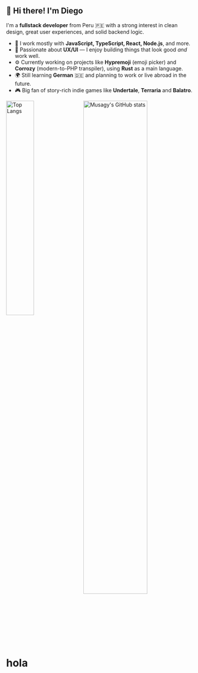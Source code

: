## 👋 Hi there! I'm Diego

I'm a **fullstack developer** from Peru 🇵🇪 with a strong interest in clean design, great user experiences, and solid backend logic.

- 🧠 I work mostly with **JavaScript, TypeScript, React, Node.js**, and more.
- 🎨 Passionate about **UX/UI** — I enjoy building things that look good *and* work well.
- ⚙️ Currently working on projects like **Hypremoji** (emoji picker) and **Corrozy** (modern-to-PHP transpiler), using **Rust** as a main language.
- 🌍 Still learning **German** 🇩🇪 and planning to work or live abroad in the future.
- 🎮 Big fan of story-rich indie games like **Undertale**, **Terraria** and **Balatro**.

<style>
  .bg {
    /* background: white; */
    color: transparent;
    font-size: 1px;
    width: 1.2%
  }
</style>

<div width ="100%">
  <img alt="Top Langs" align="left" width="38.57%" src="https://github-readme-stats.vercel.app/api/top-langs/?username=Musagy&layout=compact&langs_count=8&theme=github_dark" />
  <img alt="Musagy's GitHub stats" align="right" width="58.5%" src="https://github-readme-stats.vercel.app/api?username=Musagy&show_icons=true&rank_icon=github&theme=github_dark" />
  <!-- <p class="bg">a</p> -->
</div>

# hola


<!-- ![Anurag's GitHub stats](https://github-readme-stats.vercel.app/api?username=Musagy&rank_icon=github) -->

<!-- hola -->
<!-- --- -->
<!-- ![Top Langs](https://github-readme-stats.vercel.app/api/top-langs/?username=Musagy&layout=compact&langs_count=8) -->



<!-- [![Top Langs](https://github-readme-stats.vercel.app/api/top-langs/?username=Musagy&layout=donut-vertical&langs_count=8)](https://github.com/Musagy/github-readme-stats) -->

<!-- [![Anurag's GitHub stats](https://github-readme-stats.vercel.app/api?username=Musagy&show_icons=true)](https://github.com/Musagy/github-readme-stats&show_icons=true) -->

<!-- [![Top Langs](https://github-readme-stats.vercel.app/api/top-langs/?username=Musagy&layout=donut&langs_count=8)](https://github.com/anuraghazra/github-readme-stats) -->
